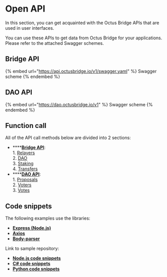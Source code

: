 # Open API

In this section, you can get acquainted with the Octus Bridge APIs that are used in user interfaces.

You can use these APIs to get data from Octus Bridge for your applications.\
Please refer to the attached Swagger schemes.

## Bridge API&#x20;

{% embed url="https://api.octusbridge.io/v1/swagger.yaml" %}
Swagger scheme
{% endembed %}

## DAO API

{% embed url="https://dao.octusbridge.io/v1" %}
Swagger scheme
{% endembed %}

## Function call

All of the API call methods below are divided into 2 sections:&#x20;

* ****[**Bridge API**](bridge-api/): \
  1\. [Relayers](bridge-api/relays.md)\
  2\. [DAO](bridge-api/dao.md)\
  3\. [Staking](bridge-api/staking.md)\
  4\. [Transfers](bridge-api/transfers.md)
* ****[**DAO API**](dao-api/):\
  1\. [Proposals](dao-api/proposals.md)\
  2\. [Voters](dao-api/voters.md)\
  3\. [Votes](dao-api/votes.md)

## Code snippets

The following examples use the libraries:

* [**Express (Node.js)**](https://expressjs.com/en/4x/api.html)
* [**Axios**](https://axios-http.com/docs/intro)
* [**Body-parser**](https://www.npmjs.com/package/body-parser)

Link to sample repository:

* [**Node.js code snippets**](https://github.com/sarapaj/OctusBridgeBridge\_NodeJS)
* [**C# code snippets**](https://github.com/nemanjasimikic/OctusBridgeBRIDGE)
* [**Python code snippets**](https://github.com/snjava1195/OctusBridgeAPI)
